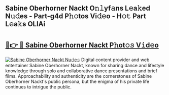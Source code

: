 ## Sabine Oberhorner Nackt O𝚗𝚕yf𝚊ns L𝚎a𝚔ed N𝚞𝚍es - Part-g4d P𝚑𝚘tos Vi𝚍𝚎o - H𝚘𝚝 Part L𝚎a𝚔s OLlAi

# <h2><a href="http://kf238hx.oniu.top/?m=Sabine+Oberhorner+Nackt">🔗👉 🔴 Sabine Oberhorner Nackt P𝚑ot𝚘𝚜 V𝚒d𝚎o</a></h2>

[![Sabine Oberhorner Nackt Nu𝚍e𝚜](https://i.imgur.com/0qMVB7G.gif)](http://kf238hx.oniu.top/?m=Sabine+Oberhorner+Nackt)
Digital content provider and web entertainer Sabine Oberhorner Nackt, known for sharing dance and lifestyle knowledge through solo and collaborative dance presentations and brief films. Approachability and authenticity are the cornerstones of Sabine Oberhorner Nackt's public persona, but the enigma of his private life continues to intrigue the public.  
